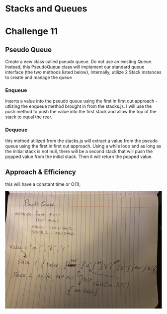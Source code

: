 # Stacks and Queues

# Challenge 11 
## Pseudo Queue
Create a new class called pseudo queue.
Do not use an existing Queue.
Instead, this PseudoQueue class will implement our standard queue interface (the two methods listed below),
Internally, utilize 2 Stack instances to create and manage the queue
### Enqueue 
inserts a value into the pseudo queue using the first in first out approach - utlizing the enqueue method brought in from the stacks.js. 
I will use the push method to push the value into the first stack and allow the top of the stack to equal the rear. 
### Dequeue 
this method utilized from the stacks.js will extract a value from the pseudo queue using the first in first out approach. Using a while loop and as long as the initial stack is not null, there will be a second stack that will push the popped value from the initial stack. Then it will return the popped value.

## Approach & Efficiency

this will have a constant time or O(1);

![Visual](./pseudoQueue.jpg)
